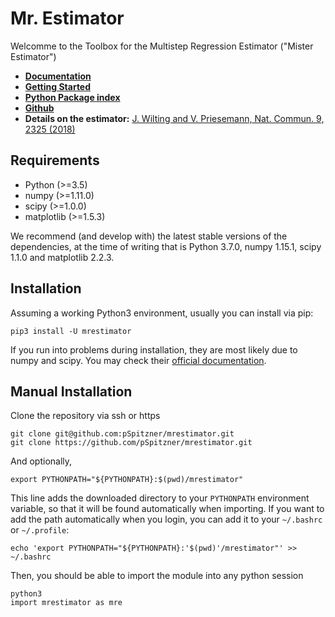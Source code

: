 # Mr. Estimator

Welcomme to the Toolbox for the Multistep Regression Estimator ("Mister Estimator")

- [**Documentation**](https://pspitzn.pages.gwdg.de/mrestimator)
- [**Getting Started**](https://pspitzn.pages.gwdg.de/mrestimator/doc/gettingstarted.html)
- [**Python Package index**](https://pypi.org/project/mrestimator)
- [**Github**](https://github.com/pSpitzner/mrestimator)
- **Details on the estimator:** [J. Wilting and V. Priesemann, Nat. Commun. 9, 2325 (2018)](https://doi.org/10.1038/s41467-018-04725-4)


## Requirements
- Python (>=3.5)
- numpy (>=1.11.0)
- scipy (>=1.0.0)
- matplotlib (>=1.5.3)

We recommend (and develop with) the latest stable versions of the dependencies, at the time of writing that is
Python 3.7.0, numpy 1.15.1, scipy 1.1.0 and matplotlib 2.2.3.

## Installation
Assuming a working Python3 environment, usually you can install via pip:

```
pip3 install -U mrestimator
```

If you run into problems during installation, they are most likely due to numpy and scipy.
You may check their [official documentation](https://scipy.org/install.html).

## Manual Installation

Clone the repository via ssh or https

```
git clone git@github.com:pSpitzner/mrestimator.git
git clone https://github.com/pSpitzner/mrestimator.git
```

And optionally,

```
export PYTHONPATH="${PYTHONPATH}:$(pwd)/mrestimator"
```

This line adds the downloaded directory to your `PYTHONPATH` environment
variable, so that it will be found automatically when importing. If you want to add the path
automatically when you login, you can add it to your `~/.bashrc` or `~/.profile`:

```
echo 'export PYTHONPATH="${PYTHONPATH}:'$(pwd)'/mrestimator"' >> ~/.bashrc
```

Then, you should be able to import the module into any python session

```
python3
import mrestimator as mre
```

